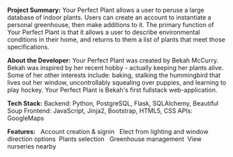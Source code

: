 **Project Summary:**
Your Perfect Plant allows a user to peruse a large database of indoor plants.
Users can create an account to instantiate a personal greenhouse, then make additions to it. The primary function of Your Perfect Plant is that it allows a user to describe environmental conditions in their home, and returns to them a list of plants that meet those specifications.

**About the Developer:**
Your Perfect Plant was created by Bekah McCurry. Bekah was inspired by her recent hobby - actually keeping her plants alive. Some of her other interests include: baking, stalking the hummingbird that lives out her window, uncontrollably squealing over puppies, and learning to play hockey. Your Perfect Plant is Bekah's first fullstack web-application.

**Tech Stack:**
Backend: Python, PostgreSQL, Flask, SQLAlchemy, Beautiful Soup
Frontend: JavaScript, Jinja2, Bootstrap, HTML5, CSS
APIs: GoogleMaps

**Features:**
<img href="/data/images/pics_for_readme/Pic1.png">
<img href="/data/images/pics_for_readme/Pic2.png">
Account creation & signin
<img href="/data/images/pics_for_readme/Pic11.png">
<img href="/data/images/pics_for_readme/Pic3.png">
Elect from lighting and window direction options
<img href="/data/images/pics_for_readme/Pic6.png">
Plants selection
<img href="/data/images/pics_for_readme/Pic5.png">
<img href="/data/images/pics_for_readme/Pic8.png">
Greenhouse management
<img href="/data/images/pics_for_readme/Pic9.png">
View nurseries nearby
<img href="/data/images/pics_for_readme/Pic10.png">

